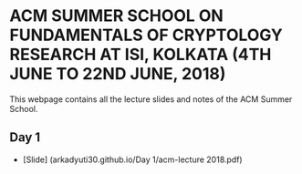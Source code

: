 #  **ACM SUMMER SCHOOL ON FUNDAMENTALS OF CRYPTOLOGY RESEARCH AT ISI, KOLKATA (4TH JUNE TO 22ND JUNE, 2018)**

This webpage contains all the lecture slides and notes of the ACM Summer School.

## Day 1
- [Slide] (arkadyuti30.github.io/Day 1/acm-lecture 2018.pdf)
